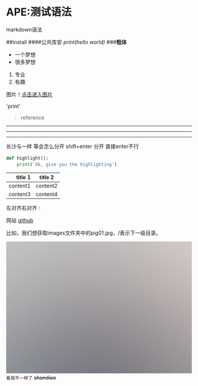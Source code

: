 APE:测试语法
==========

markdown语法

##install
####公共库安
*print(hello world)*
###**粗体**

+ 一个梦想
+ 很多梦想

1. 专业
2. 有趣

图片！[点击进入图片](images/pic01.jpg)

'print'
>reference
***
---
___
长沙与一样
等会怎么分开 
shift+enter
分开
直接enter不行

```python
def highlight():
    print('Ok, give you the highlighting')
```


| title 1| title 2|
|---:|:---:|
|content1| content2|
| content3 |content4|

左对齐右对齐 :

网站
[github](www.github.com)


比如，我们想获取images文件夹中的pig01.jpg，/表示下一级目录。


![test](images/pic01.jpg)
`看我不一样了`
~~shandiao~~
